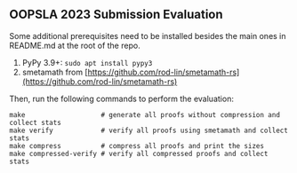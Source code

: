 OOPSLA 2023 Submission Evaluation
---

Some additional prerequisites need to be installed besides the main ones in README.md at the root of the repo.

1. PyPy 3.9+: `sudo apt install pypy3`
2. smetamath from [https://github.com/rod-lin/smetamath-rs](https://github.com/rod-lin/smetamath-rs)

Then, run the following commands to perform the evaluation:

    make                   # generate all proofs without compression and collect stats
    make verify            # verify all proofs using smetamath and collect stats
    make compress          # compress all proofs and print the sizes
    make compressed-verify # verify all compressed proofs and collect stats
